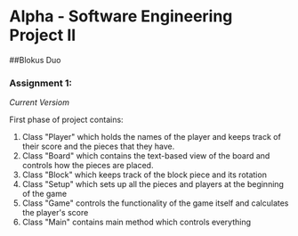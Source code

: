 # Alpha - Software Engineering Project II
##Blokus Duo

### Assignment 1:
*Current Versiom*

First phase of project contains:
1. Class "Player" which holds the names of the player and keeps track of their score and the pieces that they have.
2. Class "Board" which contains the text-based view of the board and controls how the pieces are placed.
3. Class "Block" which keeps track of the block piece and its rotation
4. Class "Setup" which sets up all the pieces and players at the beginning of the game
5. Class "Game" controls the functionality of the game itself and calculates the player's score
6. Class "Main" contains main method which controls everything

